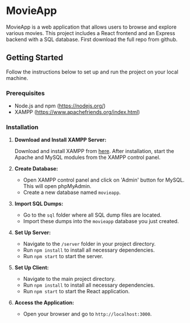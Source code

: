 # MovieApp

MovieApp is a web application that allows users to browse and explore various movies. This project includes a React frontend and an Express backend with a SQL database. First download the full repo from github.

## Getting Started

Follow the instructions below to set up and run the project on your local machine.

### Prerequisites

- Node.js and npm (https://nodejs.org/)
- XAMPP (https://www.apachefriends.org/index.html)

### Installation

1. **Download and Install XAMPP Server:**

   Download and install XAMPP from [here](https://www.apachefriends.org/index.html). After installation, start the Apache and MySQL modules from the XAMPP control panel.

2. **Create Database:**

   - Open XAMPP control panel and click on 'Admin' button for MySQL. This will open phpMyAdmin.
   - Create a new database named `movieapp`.

3. **Import SQL Dumps:**

   - Go to the `sql` folder where all SQL dump files are located.
   - Import these dumps into the `movieapp` database you just created.

4. **Set Up Server:**

   - Navigate to the `/server` folder in your project directory.
   - Run `npm install` to install all necessary dependencies.
   - Run `npm start` to start the server.

5. **Set Up Client:**

   - Navigate to the main project directory.
   - Run `npm install` to install all necessary dependencies.
   - Run `npm start` to start the React application.

6. **Access the Application:**

   - Open your browser and go to `http://localhost:3000`.

